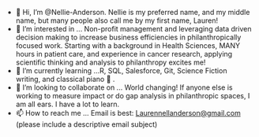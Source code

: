 - 👋 Hi, I’m @Nellie-Anderson. Nellie is my preferred name, and my middle name, but many people also call me by my first name, Lauren!
- 👀 I’m interested in ... Non-profit management and leveraging data driven decision making to increase business efficiencies in philanthropically focused work. Starting with a background in Health Sciences, MANY hours in patient care, and experience in cancer research, applying scientific thinking and analysis to philanthropy excites me!
- 🌱 I’m currently learning ...R, SQL, Salesforce, Git, Science Fiction writing, and classical piano 🎹 .
- 💞️ I’m looking to collaborate on ... World changing! If anyone else is working to measure impact or do gap analysis in philanthropic spaces, I am all ears. I have a lot to learn.
- 📫 How to reach me ... Email is best: Laurennellanderson@gmail.com (please include a descriptive email subject)

<!---
Nellie-Anderson/Nellie-Anderson is a ✨ special ✨ repository because its `README.md` (this file) appears on your GitHub profile.
You can click the Preview link to take a look at your changes.
--->
